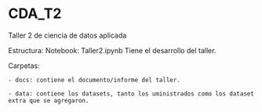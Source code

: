 # CDA_T2
 Taller 2 de ciencia de datos aplicada


Estructura:
Notebook: Taller2.ipynb 
Tiene el desarrollo del taller.

Carpetas:

	- docs: contiene el documento/informe del taller.
 
	- data: contiene los datasets, tanto los uministrados como los dataset extra que se agregaron.
